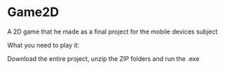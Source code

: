 # Game2D
A 2D game that he made as a final project for the mobile devices subject

What you need to play it:

Download the entire project, unzip the ZIP folders and run the .exe
